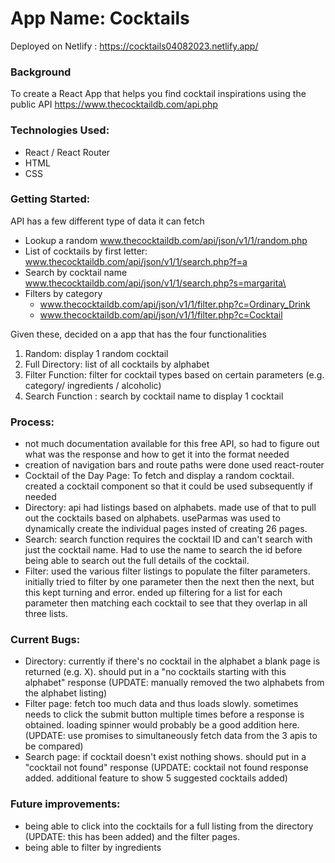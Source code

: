# App Name: Cocktails
Deployed on Netlify : https://cocktails04082023.netlify.app/

### Background
To create a React App that helps you find cocktail inspirations using the public API https://www.thecocktaildb.com/api.php

### Technologies Used:
- React / React Router
- HTML
- CSS

### Getting Started:

API has a few different type of data it can fetch
- Lookup a random www.thecocktaildb.com/api/json/v1/1/random.php
- List of cocktails by first letter: www.thecocktaildb.com/api/json/v1/1/search.php?f=a
- Search by cocktail name www.thecocktaildb.com/api/json/v1/1/search.php?s=margarita\
- Filters by category
  - www.thecocktaildb.com/api/json/v1/1/filter.php?c=Ordinary_Drink
  - www.thecocktaildb.com/api/json/v1/1/filter.php?c=Cocktail

Given these, decided on a app that has the four functionalities
1. Random: display 1 random cocktail
2. Full Directory: list of all cocktails by alphabet
3. Filter Function: filter for cocktail types based on certain parameters (e.g. category/ ingredients / alcoholic)
4. Search Function : search by cocktail name to display 1 cocktail

### Process:
- not much documentation available for this free API, so had to figure out what was the response and how to get it into the format needed
- creation of navigation bars and route paths were done used react-router
- Cocktail of the Day Page: To fetch and display a random cocktail. created a cocktail component so that it could be used subsequently if needed
- Directory: api had listings based on alphabets. made use of that to pull out the cocktails based on alphabets. useParmas was used to dynamically create the individual pages insted of creating 26 pages.
- Search: search function requires the cocktail ID and can't search with just the cocktail name. Had to use the name to search the id before being able to search out the full details of the cocktail. 
- Filter: used the various filter listings to populate the filter parameters. initially tried to filter by one parameter then the next then the next, but this kept turning and error. ended up filtering for a list for each parameter then matching each cocktail to see that they overlap in all three lists.

### Current Bugs:
- Directory: currently if there's no cocktail in the alphabet a blank page is returned (e.g. X). should put in a "no cocktails starting with this alphabet" response (UPDATE: manually removed the two alphabets from the alphabet listing)
- Filter page: fetch too much data and thus loads slowly. sometimes needs to click the submit button multiple times before a response is obtained. loading spinner would probably be a good addition here. (UPDATE: use promises to simultaneously fetch data from the 3 apis to be compared)
- Search page: if cocktail doesn't exist nothing shows. should put in a "cocktail not found" response (UPDATE: cocktail not found response added. additional feature to show 5 suggested cocktails added)

### Future improvements:
- being able to click into the cocktails for a full listing from the directory (UPDATE: this has been added) and the filter pages.
- being able to filter by ingredients
